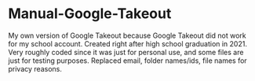 # Manual-Google-Takeout
My own version of Google Takeout because Google Takeout did not work for my school account.
Created right after high school graduation in 2021.
Very roughly coded since it was just for personal use, and some files are just for testing purposes.
Replaced email, folder names/ids, file names for privacy reasons.
